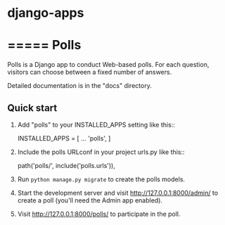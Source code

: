 # django-apps

=====
Polls
=====

Polls is a Django app to conduct Web-based polls. For each question,
visitors can choose between a fixed number of answers.

Detailed documentation is in the "docs" directory.

Quick start
-----------

1. Add "polls" to your INSTALLED_APPS setting like this::

    INSTALLED_APPS = [
        ...
        'polls',
    ]

2. Include the polls URLconf in your project urls.py like this::

    path('polls/', include('polls.urls')),

3. Run ``python manage.py migrate`` to create the polls models.

4. Start the development server and visit http://127.0.0.1:8000/admin/
   to create a poll (you'll need the Admin app enabled).

5. Visit http://127.0.0.1:8000/polls/ to participate in the poll.
